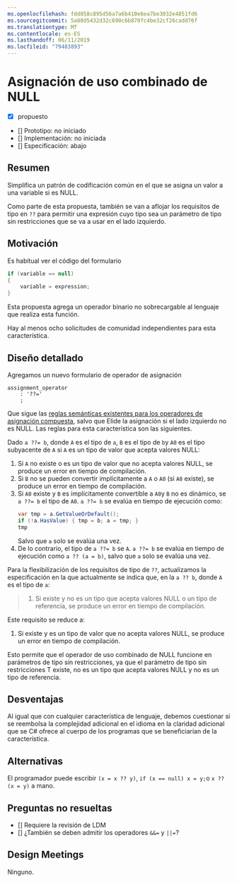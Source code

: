 ```yaml
---
ms.openlocfilehash: fdd858c895d56a7a6b410e6ea7be3032e4851fd6
ms.sourcegitcommit: 5a88d5432d32c690c6b870fc4be32cf26cadd76f
ms.translationtype: MT
ms.contentlocale: es-ES
ms.lasthandoff: 06/11/2019
ms.locfileid: "79483893"
---
```

# <a name="null-coalescing-assignment"></a>Asignación de uso combinado de NULL

* [x] propuesto
* [] Prototipo: no iniciado
* [] Implementación: no iniciada
* [] Especificación: abajo

## <a name="summary"></a>Resumen
[summary]: #summary

Simplifica un patrón de codificación común en el que se asigna un valor a una variable si es NULL.

Como parte de esta propuesta, también se van a aflojar los requisitos de tipo en `??` para permitir una expresión cuyo tipo sea un parámetro de tipo sin restricciones que se va a usar en el lado izquierdo.

## <a name="motivation"></a>Motivación
[motivation]: #motivation

Es habitual ver el código del formulario

```csharp
if (variable == null)
{
    variable = expression;
}
```

Esta propuesta agrega un operador binario no sobrecargable al lenguaje que realiza esta función.

Hay al menos ocho solicitudes de comunidad independientes para esta característica.

## <a name="detailed-design"></a>Diseño detallado
[design]: #detailed-design

Agregamos un nuevo formulario de operador de asignación

``` antlr
assignment_operator
    : '??='
    ;
```

Que sigue las [reglas semánticas existentes para los operadores de asignación compuesta](../../spec/expressions.md#compound-assignment), salvo que Elide la asignación si el lado izquierdo no es NULL. Las reglas para esta característica son las siguientes.

Dado `a ??= b`, donde `A` es el tipo de `a`, `B` es el tipo de `b`y `A0` es el tipo subyacente de `A` si `A` es un tipo de valor que acepta valores NULL:

1. Si `A` no existe o es un tipo de valor que no acepta valores NULL, se produce un error en tiempo de compilación.
2. Si `B` no se pueden convertir implícitamente a `A` o `A0` (si `A0` existe), se produce un error en tiempo de compilación.
3. Si `A0` existe y `B` es implícitamente convertible a `A0`y `B` no es dinámico, se `a ??= b` el tipo de `A0`. `a ??= b` se evalúa en tiempo de ejecución como:
   ```C#
   var tmp = a.GetValueOrDefault();
   if (!a.HasValue) { tmp = b; a = tmp; }
   tmp
   ```
   Salvo que `a` solo se evalúa una vez.
4. De lo contrario, el tipo de `a ??= b` se `A`. `a ??= b` se evalúa en tiempo de ejecución como `a ?? (a = b)`, salvo que `a` solo se evalúa una vez.


Para la flexibilización de los requisitos de tipo de `??`, actualizamos la especificación en la que actualmente se indica que, en la `a ?? b`, donde `A` es el tipo de `a`:

> 1. Si existe y no es un tipo que acepta valores NULL o un tipo de referencia, se produce un error en tiempo de compilación.

Este requisito se reduce a:

1. Si existe y es un tipo de valor que no acepta valores NULL, se produce un error en tiempo de compilación.

Esto permite que el operador de uso combinado de NULL funcione en parámetros de tipo sin restricciones, ya que el parámetro de tipo sin restricciones T existe, no es un tipo que acepta valores NULL y no es un tipo de referencia.

## <a name="drawbacks"></a>Desventajas
[drawbacks]: #drawbacks

Al igual que con cualquier característica de lenguaje, debemos cuestionar si se reembolsa la complejidad adicional en el idioma en la claridad adicional que se C# ofrece al cuerpo de los programas que se beneficiarían de la característica.

## <a name="alternatives"></a>Alternativas
[alternatives]: #alternatives

El programador puede escribir `(x = x ?? y)`, `if (x == null) x = y;`o `x ?? (x = y)` a mano.

## <a name="unresolved-questions"></a>Preguntas no resueltas
[unresolved]: #unresolved-questions

- [] Requiere la revisión de LDM
- [] ¿También se deben admitir los operadores `&&=` y `||=`?

## <a name="design-meetings"></a>Design Meetings

Ninguno.
